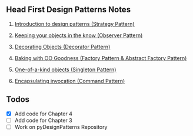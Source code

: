 ## Head First Design Patterns Notes

1. [Introduction to design patterns (Strategy Pattern)](./notes/Chapter1.md)

2. [Keeping your objects in the know (Observer Pattern)](./notes/Chapter2.md)

3. [Decorating Objects (Decorator Pattern)](./notes/Chapter3.md)

4. [Baking with OO Goodness (Factory Pattern & Abstract Factory Pattern)](./notes/Chapter4.md)

5. [One-of-a-kind objects (Singleton Pattern)](./notes/Chapter5.md)


6. [Encapsulating invocation (Command Pattern)](./notes/Chapter6.md)

## Todos 

* [x] Add code for Chapter 4
* [ ] Add code for Chapter 3
* [ ] Work on pyDesignPatterns Repository
